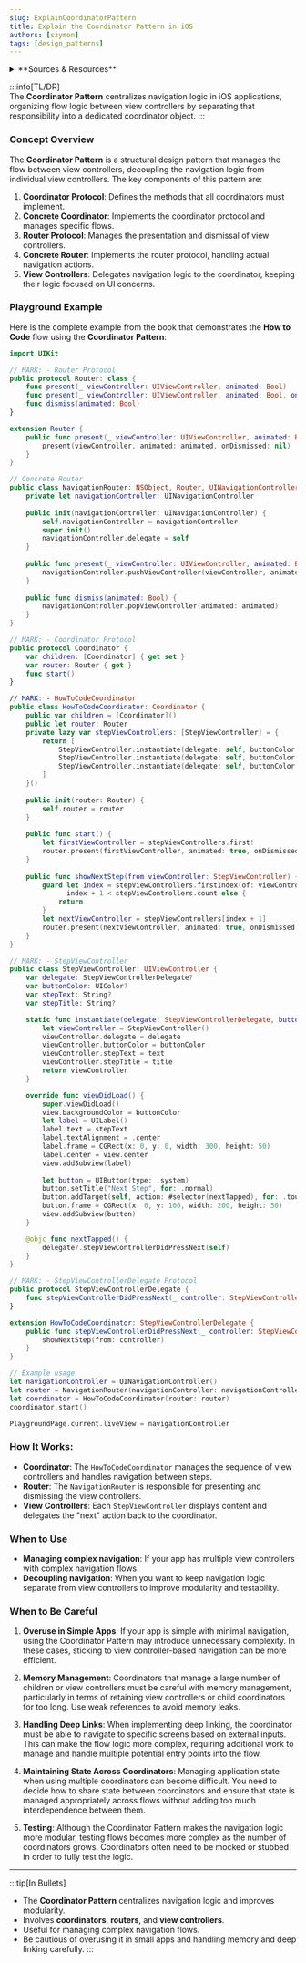 ```yaml
---
slug: ExplainCoordinatorPattern
title: Explain the Coordinator Pattern in iOS
authors: [szymon]
tags: [design_patterns]
---
```


<details>  
  <summary>**Sources & Resources**</summary>  

  **Main Source**: Ray Wenderlich - Design Patterns by Tutorials (2019)  
  **Further Reading**:  
  - [Coordinator Pattern in iOS by Apple](https://developer.apple.com)  
</details>

:::info[TL/DR]  
The **Coordinator Pattern** centralizes navigation logic in iOS applications, organizing flow logic between view controllers by separating that responsibility into a dedicated coordinator object.
:::

### Concept Overview

The **Coordinator Pattern** is a structural design pattern that manages the flow between view controllers, decoupling the navigation logic from individual view controllers. The key components of this pattern are:

1. **Coordinator Protocol**: Defines the methods that all coordinators must implement.
2. **Concrete Coordinator**: Implements the coordinator protocol and manages specific flows.
3. **Router Protocol**: Manages the presentation and dismissal of view controllers.
4. **Concrete Router**: Implements the router protocol, handling actual navigation actions.
5. **View Controllers**: Delegates navigation logic to the coordinator, keeping their logic focused on UI concerns.

### Playground Example

Here is the complete example from the book that demonstrates the **How to Code** flow using the **Coordinator Pattern**:

```swift
import UIKit

// MARK: - Router Protocol
public protocol Router: class {
    func present(_ viewController: UIViewController, animated: Bool)
    func present(_ viewController: UIViewController, animated: Bool, onDismissed: (() -> Void)?)
    func dismiss(animated: Bool)
}

extension Router {
    public func present(_ viewController: UIViewController, animated: Bool) {
        present(viewController, animated: animated, onDismissed: nil)
    }
}

// Concrete Router
public class NavigationRouter: NSObject, Router, UINavigationControllerDelegate {
    private let navigationController: UINavigationController
    
    public init(navigationController: UINavigationController) {
        self.navigationController = navigationController
        super.init()
        navigationController.delegate = self
    }
    
    public func present(_ viewController: UIViewController, animated: Bool, onDismissed: (() -> Void)?) {
        navigationController.pushViewController(viewController, animated: animated)
    }
    
    public func dismiss(animated: Bool) {
        navigationController.popViewController(animated: animated)
    }
}

// MARK: - Coordinator Protocol
public protocol Coordinator {
    var children: [Coordinator] { get set }
    var router: Router { get }
    func start()
}

// MARK: - HowToCodeCoordinator
public class HowToCodeCoordinator: Coordinator {
    public var children = [Coordinator]()
    public let router: Router
    private lazy var stepViewControllers: [StepViewController] = {
        return [
            StepViewController.instantiate(delegate: self, buttonColor: .red, text: "First step", title: "Step 1"),
            StepViewController.instantiate(delegate: self, buttonColor: .orange, text: "Second step", title: "Step 2"),
            StepViewController.instantiate(delegate: self, buttonColor: .green, text: "Third step", title: "Step 3")
        ]
    }()
    
    public init(router: Router) {
        self.router = router
    }
    
    public func start() {
        let firstViewController = stepViewControllers.first!
        router.present(firstViewController, animated: true, onDismissed: nil)
    }
    
    public func showNextStep(from viewController: StepViewController) {
        guard let index = stepViewControllers.firstIndex(of: viewController),
              index + 1 < stepViewControllers.count else {
            return
        }
        let nextViewController = stepViewControllers[index + 1]
        router.present(nextViewController, animated: true, onDismissed: nil)
    }
}

// MARK: - StepViewController
public class StepViewController: UIViewController {
    var delegate: StepViewControllerDelegate?
    var buttonColor: UIColor?
    var stepText: String?
    var stepTitle: String?

    static func instantiate(delegate: StepViewControllerDelegate, buttonColor: UIColor, text: String, title: String) -> StepViewController {
        let viewController = StepViewController()
        viewController.delegate = delegate
        viewController.buttonColor = buttonColor
        viewController.stepText = text
        viewController.stepTitle = title
        return viewController
    }

    override func viewDidLoad() {
        super.viewDidLoad()
        view.backgroundColor = buttonColor
        let label = UILabel()
        label.text = stepText
        label.textAlignment = .center
        label.frame = CGRect(x: 0, y: 0, width: 300, height: 50)
        label.center = view.center
        view.addSubview(label)
        
        let button = UIButton(type: .system)
        button.setTitle("Next Step", for: .normal)
        button.addTarget(self, action: #selector(nextTapped), for: .touchUpInside)
        button.frame = CGRect(x: 0, y: 100, width: 200, height: 50)
        view.addSubview(button)
    }

    @objc func nextTapped() {
        delegate?.stepViewControllerDidPressNext(self)
    }
}

// MARK: - StepViewControllerDelegate Protocol
public protocol StepViewControllerDelegate {
    func stepViewControllerDidPressNext(_ controller: StepViewController)
}

extension HowToCodeCoordinator: StepViewControllerDelegate {
    public func stepViewControllerDidPressNext(_ controller: StepViewController) {
        showNextStep(from: controller)
    }
}

// Example usage
let navigationController = UINavigationController()
let router = NavigationRouter(navigationController: navigationController)
let coordinator = HowToCodeCoordinator(router: router)
coordinator.start()

PlaygroundPage.current.liveView = navigationController
```

### How It Works:
- **Coordinator**: The `HowToCodeCoordinator` manages the sequence of view controllers and handles navigation between steps.
- **Router**: The `NavigationRouter` is responsible for presenting and dismissing the view controllers.
- **View Controllers**: Each `StepViewController` displays content and delegates the "next" action back to the coordinator.

### When to Use

- **Managing complex navigation**: If your app has multiple view controllers with complex navigation flows.
- **Decoupling navigation**: When you want to keep navigation logic separate from view controllers to improve modularity and testability.

### When to Be Careful

1. **Overuse in Simple Apps**: If your app is simple with minimal navigation, using the Coordinator Pattern may introduce unnecessary complexity. In these cases, sticking to view controller-based navigation can be more efficient.
   
2. **Memory Management**: Coordinators that manage a large number of children or view controllers must be careful with memory management, particularly in terms of retaining view controllers or child coordinators for too long. Use weak references to avoid memory leaks.
   
3. **Handling Deep Links**: When implementing deep linking, the coordinator must be able to navigate to specific screens based on external inputs. This can make the flow logic more complex, requiring additional work to manage and handle multiple potential entry points into the flow.
   
4. **Maintaining State Across Coordinators**: Managing application state when using multiple coordinators can become difficult. You need to decide how to share state between coordinators and ensure that state is managed appropriately across flows without adding too much interdependence between them.
   
5. **Testing**: Although the Coordinator Pattern makes the navigation logic more modular, testing flows becomes more complex as the number of coordinators grows. Coordinators often need to be mocked or stubbed in order to fully test the logic.

---

:::tip[In Bullets]
- The **Coordinator Pattern** centralizes navigation logic and improves modularity.
- Involves **coordinators**, **routers**, and **view controllers**.
- Useful for managing complex navigation flows.
- Be cautious of overusing it in small apps and handling memory and deep linking carefully.
:::
